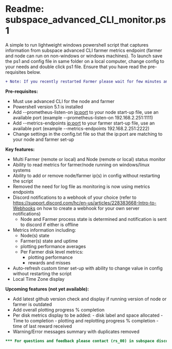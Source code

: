 # Readme: subspace_advanced_CLI_monitor.ps1
A simple to run lightweight windows powershell script that captures information from subspace advanced CLI farmer metrics endpoint (farmer and node can run on non-windows or windows machines). 
To launch save the ps1 and config file in same folder on a local computer, change config to your needs and double click ps1 file. Ensure that you have read the pre-requisites below.

```diff
+ Note: If you recently restarted Farmer please wait for few minutes and the metrics will show eventually (just needs little time for data to show up in the metrics endpoint after restart)
```
**Pre-requisites:**
- Must use advanced CLI for the node and farmer
- Powershell version 5.1 is installed
- Add --prometheus-listen-on <ip:port> to your node start-up file, use an available port (example --prometheus-listen-on 192.168.2.251:1111)  
- Add --metrics-endpoints <ip:port> to your farmer start-up file, use an available port (example --metrics-endpoints 192.168.2.251:2222)
- Change settings in the config.txt file so that the ip:port are matching to your node and farmer set-up

**Key features:**
  - Multi Farmer (remote or local) and Node (remote or local) status monitor
  - Ability to read metrics for farmer/node running on windows/linux systems
  - Ability to add or remove node/farmer ip(s) in config without restarting the script
  - Removed the need for log file as monitoring is now using metrics endpoints
  - Discord notifications to a webhook of your choice (refer to https://support.discord.com/hc/en-us/articles/228383668-Intro-to-Webhooks on how to create a webhook for your own server notifications)
      - Node and Farmer process state is determined and notification is sent to discord if either is offline
  - Metrics information including:
      - Node(s) state
      - Farmer(s) state and uptime
      - plotting performance averages 
      - Per Farmer disk level metrics:
          - plotting performance
          - rewards and misses
  - Auto-refresh custom timer set-up with ability to change value in config without restarting the script
  - Local Time Zone display
  
**Upcoming features (not yet available):**
  - Add latest github version check and display if running version of node or farmer is outdated
  - Add overall plotting progress % completion
  - Per disk metrics display to be added:
          - disk label and space allocated
          - Time to completion
          - plotting and replotting progress % completion 
          - time of last reward received  
  - Warning/Error messages summary with duplicates removed
```diff
*** For questions and feedback please contact (rs_00) in subspace discord channel.
```
